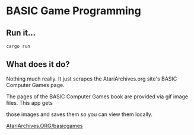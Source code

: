 # BASIC Game Programming

## Run it...

`cargo run`

## What does it do?

Nothing much really. It just scrapes the AtariArchives.org site's BASIC Computer Games page.

The pages of the BASIC Computer Games book are provided via gif image files. This app gets

those images and saves them so you can view them locally.

[AtariArchives.ORG/basicgames](https://www.atariarchives.org/basicgames/)
